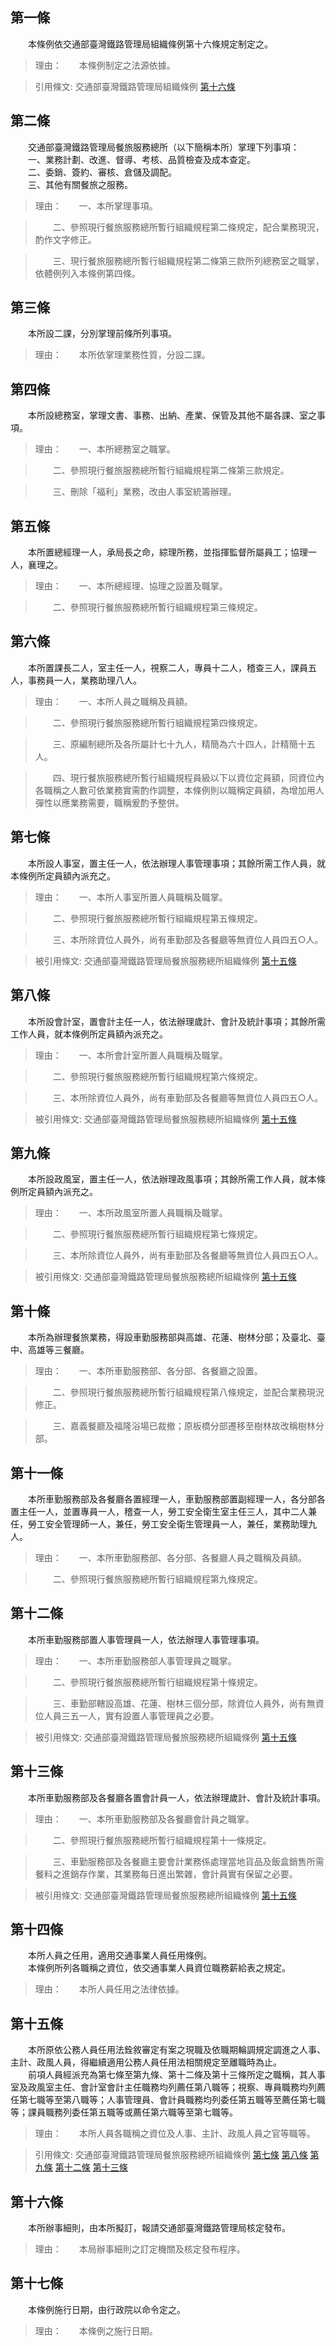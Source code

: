 第一條 
-------
　　本條例依交通部臺灣鐵路管理局組織條例第十六條規定制定之。  
> 理由：　　本條例制定之法源依據。

> 引用條文: 交通部臺灣鐵路管理局組織條例 [第十六條](../../交通建設/鐵路/交通部臺灣鐵路管理局組織條例.md#第十六條-)



第二條 
-------
　　交通部臺灣鐵路管理局餐旅服務總所（以下簡稱本所）掌理下列事項：  
　　一、業務計劃、改進、督導、考核、品質檢查及成本查定。  
　　二、委銷、簽約、審核、倉儲及調配。  
　　三、其他有關餐旅之服務。  
> 理由：　　一、本所掌理事項。

> 　　二、參照現行餐旅服務總所暫行組織規程第二條規定，配合業務現況，酌作文字修正。

> 　　三、現行餐旅服務總所暫行組織規程第二條第三款所列總務室之職掌，依體例列入本條例第四條。



第三條 
-------
　　本所設二課，分別掌理前條所列事項。  
> 理由：　　本所依掌理業務性質，分設二課。



第四條 
-------
　　本所設總務室，掌理文書、事務、出納、產業、保管及其他不屬各課、室之事項。  
> 理由：　　一、本所總務室之職掌。

> 　　二、參照現行餐旅服務總所暫行組織規程第二條第三款規定。

> 　　三、刪除「福利」業務，改由人事室統籌辦理。



第五條 
-------
　　本所置總經理一人，承局長之命，綜理所務，並指揮監督所屬員工；協理一人，襄理之。  
> 理由：　　一、本所總經理、協理之設置及職掌。

> 　　二、參照現行餐旅服務總所暫行組織規程第三條規定。



第六條 
-------
　　本所置課長二人，室主任一人，視察二人，專員十二人，稽查三人，課員五人，事務員一人，業務助理八人。  
> 理由：　　一、本所人員之職稱及員額。

> 　　二、參照現行餐旅服務總所暫行組織規程第四條規定。

> 　　三、原編制總所及各所屬計七十九人，精簡為六十四人，計精簡十五人。

> 　　四、現行餐旅服務總所暫行組織規程員級以下以資位定員額，同資位內各職稱之人數可依業務實需酌作調整，本條例則以職稱定員額，為增加用人彈性以應業務需要，職稱爰酌予整併。



第七條 
-------
　　本所設人事室，置主任一人，依法辦理人事管理事項；其餘所需工作人員，就本條例所定員額內派充之。  
> 理由：　　一、本所人事室所置人員職稱及職掌。

> 　　二、參照現行餐旅服務總所暫行組織規程第五條規定。

> 　　三、本所除資位人員外，尚有車勤部及各餐廳等無資位人員四五○人。

> 被引用條文: 交通部臺灣鐵路管理局餐旅服務總所組織條例 [第十五條](../../交通建設/鐵路/交通部臺灣鐵路管理局餐旅服務總所組織條例.md#第十五條-)



第八條 
-------
　　本所設會計室，置會計主任一人，依法辦理歲計、會計及統計事項；其餘所需工作人員，就本條例所定員額內派充之。  
> 理由：　　一、本所會計室所置人員職稱及職掌。

> 　　二、參照現行餐旅服務總所暫行組織規程第六條規定。

> 　　三、本所除資位人員外，尚有車勤部及各餐廳等無資位人員四五○人。

> 被引用條文: 交通部臺灣鐵路管理局餐旅服務總所組織條例 [第十五條](../../交通建設/鐵路/交通部臺灣鐵路管理局餐旅服務總所組織條例.md#第十五條-)



第九條 
-------
　　本所設政風室，置主任一人，依法辦理政風事項；其餘所需工作人員，就本條例所定員額內派充之。  
> 理由：　　一、本所政風室所置人員職稱及職掌。

> 　　二、參照現行餐旅服務總所暫行組織規程第七條規定。

> 　　三、本所除資位人員外，尚有車勤部及各餐廳等無資位人員四五○人。

> 被引用條文: 交通部臺灣鐵路管理局餐旅服務總所組織條例 [第十五條](../../交通建設/鐵路/交通部臺灣鐵路管理局餐旅服務總所組織條例.md#第十五條-)



第十條 
-------
　　本所為辦理餐旅業務，得設車勤服務部與高雄、花蓮、樹林分部；及臺北、臺中、高雄等三餐廳。  
> 理由：　　一、本所車勤服務部、各分部、各餐廳之設置。

> 　　二、參照現行餐旅服務總所暫行組織規程第八條規定，並配合業務現況修正。

> 　　三、嘉義餐廳及福隆浴場已裁撤；原板橋分部遷移至樹林故改稱樹林分部。



第十一條 
---------
　　本所車勤服務部及各餐廳各置經理一人，車勤服務部置副經理一人，各分部各置主任一人，並置專員一人，稽查一人，勞工安全衛生室主任三人，其中二人兼任，勞工安全管理師一人，兼任，勞工安全衛生管理員一人，兼任，業務助理九人。  
> 理由：　　一、本所車勤服務部、各分部、各餐廳人員之職稱及員額。

> 　　二、參照現行餐旅服務總所暫行組織規程第九條規定。



第十二條 
---------
　　本所車勤服務部置人事管理員一人，依法辦理人事管理事項。  
> 理由：　　一、本所車勤服務部人事管理員之職掌。

> 　　二、參照現行餐旅服務總所暫行組織規程第十條規定。

> 　　三、車勤部轄設高雄、花蓮、樹林三個分部，除資位人員外，尚有無資位人員三五一人，實有設置人事管理員之必要。

> 被引用條文: 交通部臺灣鐵路管理局餐旅服務總所組織條例 [第十五條](../../交通建設/鐵路/交通部臺灣鐵路管理局餐旅服務總所組織條例.md#第十五條-)



第十三條 
---------
　　本所車勤服務部及各餐廳各置會計員一人，依法辦理歲計、會計及統計事項。  
> 理由：　　一、本所車勤服務部及各餐廳會計員之職掌。

> 　　二、參照現行餐旅服務總所暫行組織規程第十一條規定。

> 　　三、車勤服務部及各餐廳主要會計業務係處理當地貨品及飯盒銷售所需餐料之進銷存作業，其業務每日進出繁雜，會計員實有保留之必要。

> 被引用條文: 交通部臺灣鐵路管理局餐旅服務總所組織條例 [第十五條](../../交通建設/鐵路/交通部臺灣鐵路管理局餐旅服務總所組織條例.md#第十五條-)



第十四條 
---------
　　本所人員之任用，適用交通事業人員任用條例。  
　　本條例所列各職稱之資位，依交通事業人員資位職務薪給表之規定。  
> 理由：　　本所人員任用之法律依據。



第十五條 
---------
　　本所原依公務人員任用法銓敘審定有案之現職及依職期輪調規定調進之人事、主計、政風人員，得繼續適用公務人員任用法相關規定至離職時為止。  
　　前項人員經派充為第七條至第九條、第十二條及第十三條所定之職稱，其人事室及政風室主任、會計室會計主任職務均列薦任第八職等；視察、專員職務均列薦任第七職等至第八職等；人事管理員、會計員職務均列委任第五職等至薦任第七職等；課員職務列委任第五職等或薦任第六職等至第七職等。  
> 理由：　　本所人員各職稱之資位及人事、主計、政風人員之官等職等。

> 引用條文: 交通部臺灣鐵路管理局餐旅服務總所組織條例 [第七條](../../交通建設/鐵路/交通部臺灣鐵路管理局餐旅服務總所組織條例.md#第七條-) [第八條](../../交通建設/鐵路/交通部臺灣鐵路管理局餐旅服務總所組織條例.md#第八條-) [第九條](../../交通建設/鐵路/交通部臺灣鐵路管理局餐旅服務總所組織條例.md#第九條-) [第十二條](../../交通建設/鐵路/交通部臺灣鐵路管理局餐旅服務總所組織條例.md#第十二條-) [第十三條](../../交通建設/鐵路/交通部臺灣鐵路管理局餐旅服務總所組織條例.md#第十三條-)



第十六條 
---------
　　本所辦事細則，由本所擬訂，報請交通部臺灣鐵路管理局核定發布。  
> 理由：　　本局辦事細則之訂定機關及核定發布程序。



第十七條 
---------
　　本條例施行日期，由行政院以命令定之。  
> 理由：　　本條例之施行日期。